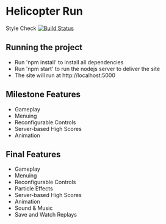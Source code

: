 # Helicopter Run

Style Check [![Build Status](https://travis-ci.org/schwede/HelicopterRun.svg?branch=master)](https://travis-ci.org/schwede/HelicopterRun)

## Running the project
* Run 'npm install' to install all dependencies
* Run 'npm start' to run the nodejs server to deliver the site
* The site will run  at http://localhost:5000

## Milestone Features
* Gameplay
* Menuing
* Reconfigurable Controls
* Server-based High Scores
* Animation

## Final Features
* Gameplay
* Menuing
* Reconfigurable Controls
* Particle Effects
* Server-based High Scores
* Animation
* Sound & Music
* Save and Watch Replays

